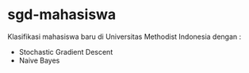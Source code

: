 # sgd-mahasiswa
Klasifikasi mahasiswa baru di Universitas Methodist Indonesia dengan :
* Stochastic Gradient Descent
* Naive Bayes
